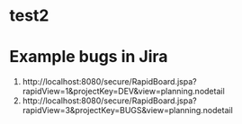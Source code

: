 # test2

# Example bugs in Jira

1) http://localhost:8080/secure/RapidBoard.jspa?rapidView=1&projectKey=DEV&view=planning.nodetail
2) http://localhost:8080/secure/RapidBoard.jspa?rapidView=3&projectKey=BUGS&view=planning.nodetail

